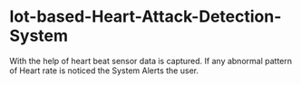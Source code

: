 # Iot-based-Heart-Attack-Detection-System

With the help of heart beat sensor data is captured.
If any abnormal pattern of Heart rate is noticed the System Alerts the user.
